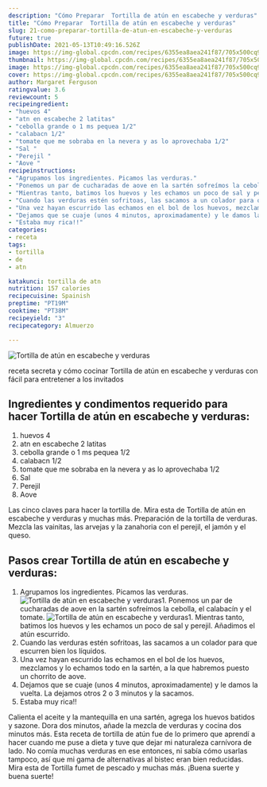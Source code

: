 ```yaml
---
description: "Cómo Preparar  Tortilla de atún en escabeche y verduras"
title: "Cómo Preparar  Tortilla de atún en escabeche y verduras"
slug: 21-como-preparar-tortilla-de-atun-en-escabeche-y-verduras
future: true
publishDate: 2021-05-13T10:49:16.526Z
image: https://img-global.cpcdn.com/recipes/6355ea8aea241f87/705x500cq90/tortilla-de-atun-en-escabeche-y-verduras-foto-principal.jpg
thumbnail: https://img-global.cpcdn.com/recipes/6355ea8aea241f87/705x500cq90/tortilla-de-atun-en-escabeche-y-verduras-foto-principal.jpg
image: https://img-global.cpcdn.com/recipes/6355ea8aea241f87/705x500cq90/tortilla-de-atun-en-escabeche-y-verduras-foto-principal.jpg
cover: https://img-global.cpcdn.com/recipes/6355ea8aea241f87/705x500cq90/tortilla-de-atun-en-escabeche-y-verduras-foto-principal.jpg
author: Margaret Ferguson
ratingvalue: 3.6
reviewcount: 5
recipeingredient:
- "huevos 4"
- "atn en escabeche 2 latitas"
- "cebolla grande o 1 ms pequea 1/2"
- "calabacn 1/2"
- "tomate que me sobraba en la nevera y as lo aprovechaba 1/2"
- "Sal "
- "Perejil "
- "Aove "
recipeinstructions:
- "Agrupamos los ingredientes. Picamos las verduras."
- "Ponemos un par de cucharadas de aove en la sartén sofreímos la cebolla, el calabacín y el tomate."
- "Mientras tanto, batimos los huevos y les echamos un poco de sal y perejil. Añadimos el atún escurrido."
- "Cuando las verduras estén sofritoas, las sacamos a un colador para que escurren bien los líquidos."
- "Una vez hayan escurrido las echamos en el bol de los huevos, mezclamos y lo echamos todo en la sartén, a la que habremos puesto un chorrito de aove."
- "Dejamos que se cuaje (unos 4 minutos, aproximadamente) y le damos la vuelta. La dejamos otros 2 o 3 minutos y la sacamos."
- "Estaba muy rica!!"
categories:
- receta
tags:
- tortilla
- de
- atn

katakunci: tortilla de atn 
nutrition: 157 calories
recipecuisine: Spainish
preptime: "PT19M"
cooktime: "PT38M"
recipeyield: "3"
recipecategory: Almuerzo

---
```



![Tortilla de atún en escabeche y verduras](https://img-global.cpcdn.com/recipes/6355ea8aea241f87/705x500cq90/tortilla-de-atun-en-escabeche-y-verduras-foto-principal.jpg)

receta secreta y cómo cocinar Tortilla de atún en escabeche y verduras con fácil para entretener a los invitados

<!--inarticleads1-->

## Ingredientes y condimentos requerido para hacer Tortilla de atún en escabeche y verduras:

1. huevos 4
1. atn en escabeche 2 latitas
1. cebolla grande o 1 ms pequea 1/2
1. calabacn 1/2
1. tomate que me sobraba en la nevera y as lo aprovechaba 1/2
1. Sal 
1. Perejil 
1. Aove 

Las cinco claves para hacer la tortilla de. Mira esta de Tortilla de atún en escabeche y verduras y muchas más. Preparación de la tortilla de verduras. Mezcla las vainitas, las arvejas y la zanahoria con el perejil, el jamón y el queso. 

<!--inarticleads2-->

## Pasos crear Tortilla de atún en escabeche y verduras:

1. Agrupamos los ingredientes. Picamos las verduras.
<img src="https://img-global.cpcdn.com/steps/1c07529b866401b7/160x128cq70/foto-del-paso-1-de-la-receta-tortilla-de-atun-en-escabeche-y-verduras.jpg" alt="Tortilla de atún en escabeche y verduras">1. Ponemos un par de cucharadas de aove en la sartén sofreímos la cebolla, el calabacín y el tomate.
<img src="https://img-global.cpcdn.com/steps/56c990599d0d65c5/160x128cq70/foto-del-paso-2-de-la-receta-tortilla-de-atun-en-escabeche-y-verduras.jpg" alt="Tortilla de atún en escabeche y verduras">1. Mientras tanto, batimos los huevos y les echamos un poco de sal y perejil. Añadimos el atún escurrido.
1. Cuando las verduras estén sofritoas, las sacamos a un colador para que escurren bien los líquidos.
1. Una vez hayan escurrido las echamos en el bol de los huevos, mezclamos y lo echamos todo en la sartén, a la que habremos puesto un chorrito de aove.
1. Dejamos que se cuaje (unos 4 minutos, aproximadamente) y le damos la vuelta. La dejamos otros 2 o 3 minutos y la sacamos.
1. Estaba muy rica!!


Calienta el aceite y la mantequilla en una sartén, agrega los huevos batidos y sazone. Dora dos minutos, añade la mezcla de verduras y cocina dos minutos más. Esta receta de tortilla de atún fue de lo primero que aprendí a hacer cuando me puse a dieta y tuve que dejar mi naturaleza carnívora de lado. No comía muchas verduras en ese entonces, ni sabía cómo usarlas tampoco, así que mi gama de alternativas al bistec eran bien reducidas. Mira esta de Tortilla fumet de pescado y muchas más. 
¡Buena suerte y buena suerte!

